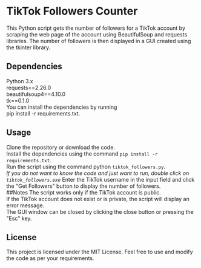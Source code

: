 # TikTok Followers Counter
This Python script gets the number of followers for a TikTok account by scraping the web page of the account using BeautifulSoup and requests libraries. The number of followers is then displayed in a GUI created using the tkinter library.

## Dependencies
Python 3.x  
requests==2.26.0  
beautifulsoup4==4.10.0  
tk==0.1.0    
You can install the dependencies by running  
pip install -r requirements.txt.

## Usage
Clone the repository or download the code.  
Install the dependencies using the command `pip install -r requirements.txt`.  
Run the script using the command python `tiktok_followers.py`.  
*If you do not want to know the code and just want to run, double click on `tiktok_followers.exe`*
Enter the TikTok username in the input field and click the "Get Followers" button to display the number of followers.  
##Notes
The script works only if the TikTok account is public.  
If the TikTok account does not exist or is private, the script will display an error message.  
The GUI window can be closed by clicking the close button or pressing the "Esc" key.  
## License
This project is licensed under the MIT License. Feel free to use and modify the code as per your requirements.
